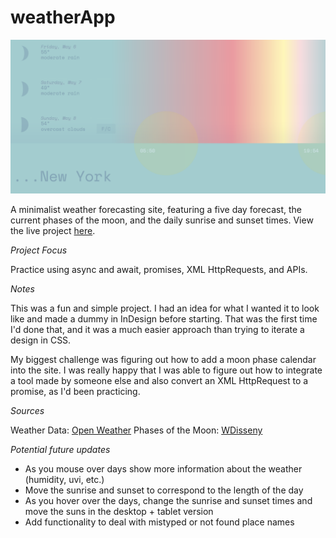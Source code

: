 # weatherApp
<a href="https://xewar.github.io/weatherApp">
<img src="https://github.com/xewar/weatherApp/blob/623bbc1633a844fbcaa61767a4629da7046055f0/src/projectThumbnail.png" width="600"></a>



A minimalist weather forecasting site, featuring a five day forecast, the current phases of the moon, and the daily sunrise and sunset times. View the live project [here](https://xewar.github.io/weatherApp).

_Project Focus_

Practice using async and await, promises, XML HttpRequests, and APIs.

_Notes_

This was a fun and simple project. I had an idea for what I wanted it to look like and made a dummy in InDesign before starting. That was the first time I'd done that, and it was a much easier approach than trying to iterate a design in CSS.

My biggest challenge was figuring out how to add a moon phase calendar into the site. I was really happy that I was able to figure out how to integrate a tool made by someone else and also convert an XML HttpRequest to a promise, as I'd been practicing.

_Sources_

Weather Data: [Open Weather](https://openweathermap.org/)
Phases of the Moon: [WDisseny](http://www.wdisseny.com/)

_Potential future updates_

- As you mouse over days show more information about the weather (humidity, uvi, etc.)
- Move the sunrise and sunset to correspond to the length of the day
- As you hover over the days, change the sunrise and sunset times and move the suns in the desktop + tablet version
- Add functionality to deal with mistyped or not found place names
